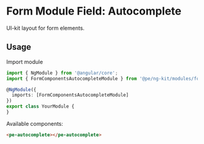 # Form Module Field: Autocomplete

UI-kit layout for form elements. 

## Usage

Import module

```typescript
import { NgModule } from '@angular/core';
import { FormComponentsAutocompleteModule } from '@pe/ng-kit/modules/form-components/autocomplete';

@NgModule({
  imports: [FormComponentsAutocompleteModule]
})
export class YourModule {
}
```

Available components:

```html
<pe-autocomplete></pe-autocomplete>
```
